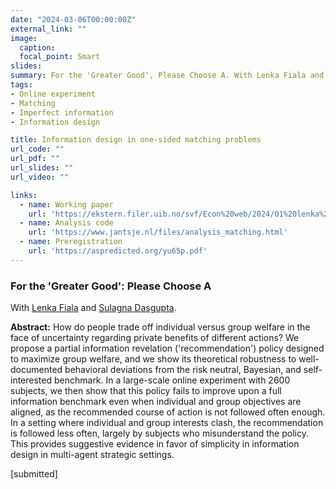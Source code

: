 ```yaml
---
date: "2024-03-06T00:00:00Z"
external_link: ""
image:
  caption: 
  focal_point: Smart
slides: 
summary: For the 'Greater Good', Please Choose A. With Lenka Fiala and Sulagna Dasgupta. [submitted]
tags:
- Online experiment
- Matching
- Imperfect information
- Information design

title: Information design in one-sided matching problems
url_code: ""
url_pdf: ""
url_slides: ""
url_video: ""

links:
  - name: Working paper
    url: 'https://ekstern.filer.uib.no/svf/Econ%20web/2024/01%20lenka%20fiala.pdf'
  - name: Analysis code
    url: 'https://www.jantsje.nl/files/analysis_matching.html'
  - name: Preregistration
    url: 'https://aspredicted.org/yu65p.pdf'
---
```


<h3> For the 'Greater Good': Please Choose A</h3> 

With [Lenka Fiala](https://www.lenkafiala.com) and [Sulagna Dasgupta](https://sites.google.com/view/sulagna/home?authuser=0).

<b>Abstract:</b>
How do people trade off individual versus group welfare in the face of uncertainty regarding private benefits of different actions? We propose a partial information revelation ('recommendation') policy  designed to maximize group welfare, and we show its theoretical robustness to well-documented behavioral deviations from the risk neutral, Bayesian, and self-interested benchmark. In a large-scale online experiment with 2600 subjects, we then show that this policy fails to improve upon a full information benchmark even when individual and group objectives are aligned, as the recommended course of action is not followed often enough. In a setting where individual and group interests clash, the recommendation is followed less often, largely by subjects who misunderstand the policy. This provides suggestive evidence in favor of simplicity in information design in multi-agent strategic settings.

[submitted] 

